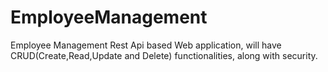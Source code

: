 # EmployeeManagement
Employee Management Rest Api based Web application, will have CRUD(Create,Read,Update and Delete) functionalities, along with security.
